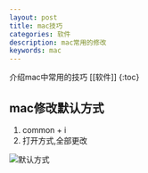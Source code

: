 ```yaml
---
layout: post
title: mac技巧
categories: 软件
description: mac常用的修改
keywords: mac
---
```


介绍mac中常用的技巧
[[软件]]
{:toc}

## mac修改默认方式

1. common + i 
2. 打开方式,全部更改

![默认方式](https://gitee.com/lowie_loflv_room/picgo/raw/master/img/20211214103715.png)
